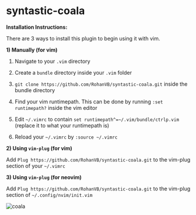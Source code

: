 # syntastic-coala

**Installation Instructions:**

There are 3 ways to install this plugin to begin using it with vim.

**1) Manually (for vim)**

1) Navigate to your `.vim` directory

2) Create a `bundle` directory inside your `.vim` folder

3) `git clone https://github.com/RohanVB/syntastic-coala.git` inside the bundle directory

4) Find your vim runtimepath. This can be done by running `:set runtimepath?` inside the vim editor

5) Edit `~/.vimrc` to contain `set runtimepath^=~/.vim/bundle/ctrlp.vim` (replace it to what your runtimepath is)

6) Reload your `~/.vimrc` by `:source ~/.vimrc`


**2) Using `vim-plug` (for vim)**

Add `Plug https://github.com/RohanVB/syntastic-coala.git` to the vim-plug section of your `~/.vimrc`


**3) Using `vim-plug` (for neovim)**

Add `Plug https://github.com/RohanVB/syntastic-coala.git` to the vim-plug section of `~/.config/nvim/init.vim`


![coala](https://files.gitter.im/coala/coala/IRBP/Screen-Shot-2017-04-25-at-12.45.59-PM.png)
